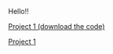 Hello!!




[Project 1 (download the code)](/Monti_Cassio_Project1_ST558.Rmd)


[Project 1](https://cassioaumonti.github.io/Monti_Cassio_Project1_ST558.html)
